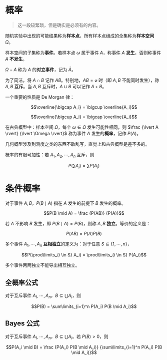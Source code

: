 # 概率

> 这一段较繁琐，但是确实是必须有的内容。

随机实验中出现的可能结果称为**样本点**，所有样本点组成的全集称为**样本空间** $\Omega$。

样本空间的子集称为**事件**。若样本点 $\omega$ 属于事件 $A$，称事件 $A$ **发生**，否则称事件 $A$ **不发生**。

$\Omega - A$ 称为 $A$ 的**对立事件**，记为 $\bar{A}$。

为了简洁，将 $A \cap B$ 记作 $AB$。特别地，$AB = \varnothing$ 时（即 $A,B$ 不能同时发生），称 $A,B$ **互斥**。当 $A,B$ 互斥时，$A \sqcup B$ 可以记作 $A + B$。

一个重要的性质是 De Morgan 律：

$$\overline{\bigcap A_i} = \bigcup \overline{A_i}$$

$$\overline{\bigcup A_i} = \bigcap \overline{A_i}$$

在古典概型中：样本空间 $\Omega$，每个 $\omega \in \Omega$ 发生可能性相同，则 $\frac {\lvert A \rvert} {\lvert \Omega \rvert}$ 称为事件 $A$ 发生的**概率**，记作 $P(A)$。

几何概型涉及到测度之类的东西不敢乱写，直觉上和古典概型是差不多的。

概率的有限可加性：若 $A_1, A_2, \cdots, A_n$ 互斥，则

$$P(\sum A_i) = \sum P(A_i)$$

# 条件概率

对于事件 $A,B$，$P(B \mid A)$ 指在 $A$ 发生的前提下 $B$ 发生的概率。

$$P(B \mid A) = \frac {P(AB)} {P(A)}$$

若 $A$ 不影响 $B$ 发生，即 $P(B \mid A) = P(B)$，则称 $A,B$ **独立**。等价的定义是：

$$P(AB) = P(A) P(B)$$

多个事件 $A_1, \cdots, A_n$ **互相独立**的定义为：对于任意 $S \subseteq \{1, \cdots, n\}$，

$$P(\prod\limits_{i \in S} A_i) = \prod\limits_{i \in S} P(A_i)$$

多个事件两两独立不能导出相互独立。

## 全概率公式

对于互斥事件 $A_1, \cdots, A_n$，$B \subseteq \bigcup A_i$，则

$$P(B) = \sum\limits_{i=1}^n P(A_i) P(B \mid A_i)$$

## Bayes 公式

对于互斥事件 $A_1, \cdots, A_n$，$B \subseteq \bigcup A_i$。若 $P(B) > 0$，则

$$P(A_i \mid B) = \frac {P(A_i) P(B \mid A_i)} {\sum\limits_{i=1}^n P(A_i) P(B \mid A_i)}$$